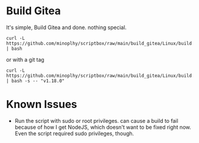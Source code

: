 # Build Gitea
It's simple, Build Gitea and done. nothing special.

```shell
curl -L https://github.com/minoplhy/scriptbox/raw/main/build_gitea/Linux/build.sh | bash
```
or with a git tag

```shell
curl -L https://github.com/minoplhy/scriptbox/raw/main/build_gitea/Linux/build.sh | bash -s -- "v1.18.0"
```

# Known Issues

- Run the script with sudo or root privileges. can cause a build to fail because of how I get NodeJS, which doesn't want to be fixed right now. Even the script required sudo privileges, though.